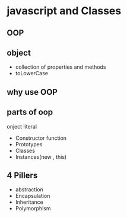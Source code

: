 # javascript and Classes


## OOP

## object
- collection of properties and methods
- toLowerCase

## why use OOP

## parts of  oop
onject literal

- Constructor function
- Prototypes
- Classes
- Instances(new , this)

## 4 Pillers
- abstraction
- Encapsulation
- Inheritance
- Polymorphism

